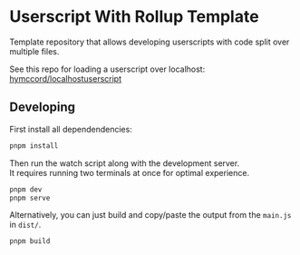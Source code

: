 # Userscript With Rollup Template

Template repository that allows developing userscripts with code split over multiple files.

See this repo for loading a userscript over localhost: [hymccord/localhostuserscript](https://github.com/hymccord/LocalhostUserscript)

## Developing

First install all dependendencies:

```bash
pnpm install
```

Then run the watch script along with the development server.  
It requires running two terminals at once for optimal experience.  

```bash
pnpm dev
pnpm serve
```

Alternatively, you can just build and copy/paste the output from the `main.js` in `dist/`.

```bash
pnpm build
```

